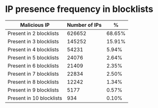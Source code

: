 # IP presence frequency in blocklists
| Malicious IP | Number of IPs | % |
|----|----|----|
| Present in 2 blocklists | 626652 | 68.65% |
| Present in 3 blocklists | 145252 | 15.91% |
| Present in 4 blocklists | 54231 | 5.94% |
| Present in 5 blocklists | 24076 | 2.64% |
| Present in 6 blocklists | 21409 | 2.35% |
| Present in 7 blocklists | 22834 | 2.50% |
| Present in 8 blocklists | 12242 | 1.34% |
| Present in 9 blocklists | 5177 | 0.57% |
| Present in 10 blocklists | 934 | 0.10% |
